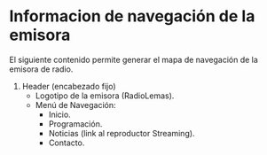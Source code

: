 # Informacion de navegación de la emisora

El siguiente contenido permite generar el mapa de navegación de la emisora de radio.

1. Header (encabezado fijo)
   -  Logotipo de la emisora (RadioLemas).
   -  Menú de Navegación:
      -  Inicio.
      -  Programación.
      -  Noticias (link al reproductor Streaming).
      -  Contacto.

